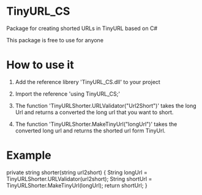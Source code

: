 # TinyURL_CS


Package for creating shorted URLs in TinyURL based on C#

This package is free to use for anyone

# How to use it

1. Add the reference librery 'TinyURL_CS.dll' to your project

2. Import the reference 'using TinyURL_CS;'

3. The function 'TinyURLShorter.URLValidator("Url2Short")' takes the long Url and returns a converted the long url that you want to short.

4. The function 'TinyURLShorter.MakeTinyUrl("longUrl")' takes the converted long url and returns the shorted url form TinyUrl.

# Example

private string shorter(string url2short)
{
       String longUrl = TinyURLShorter.URLValidator(url2short);
       String shortUrl = TinyURLShorter.MakeTinyUrl(longUrl);
       return shortUrl;
}
